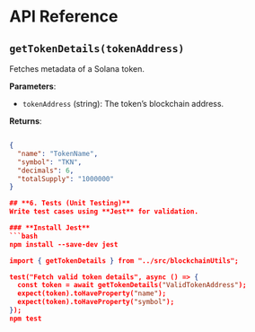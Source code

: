 # API Reference

## `getTokenDetails(tokenAddress)`
Fetches metadata of a Solana token.

**Parameters**:
- `tokenAddress` (string): The token’s blockchain address.

**Returns**:
```json

{
  "name": "TokenName",
  "symbol": "TKN",
  "decimals": 6,
  "totalSupply": "1000000"
}

## **6. Tests (Unit Testing)**  
Write test cases using **Jest** for validation.

### **Install Jest**
```bash
npm install --save-dev jest

import { getTokenDetails } from "../src/blockchainUtils";

test("Fetch valid token details", async () => {
  const token = await getTokenDetails("ValidTokenAddress");
  expect(token).toHaveProperty("name");
  expect(token).toHaveProperty("symbol");
});
npm test
